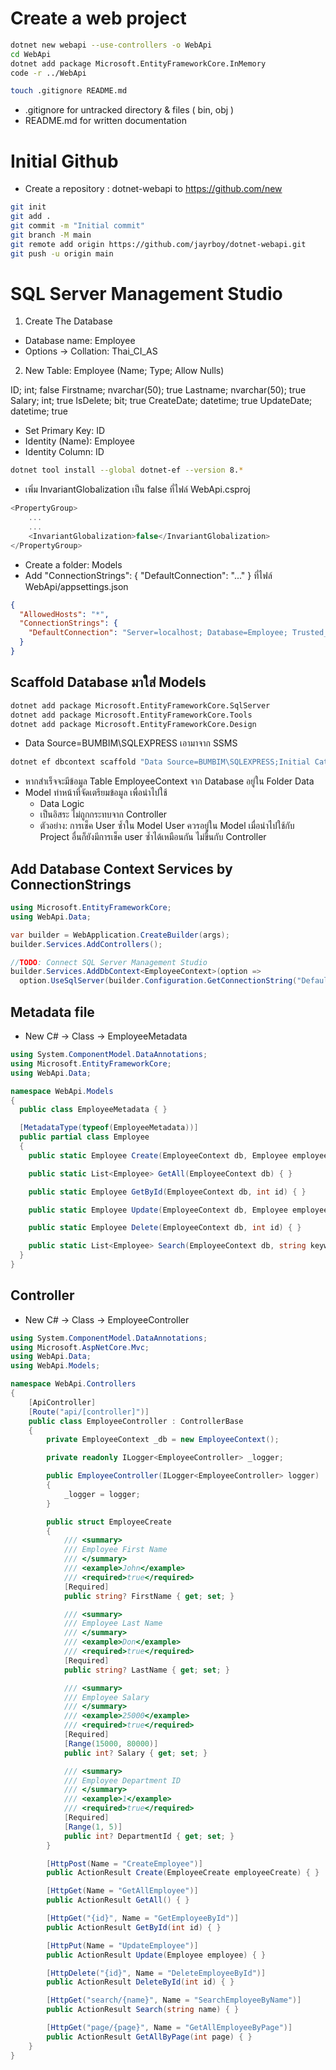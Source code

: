 # Create a web project

```bash
dotnet new webapi --use-controllers -o WebApi
cd WebApi
dotnet add package Microsoft.EntityFrameworkCore.InMemory
code -r ../WebApi
```

```bash
touch .gitignore README.md
```

- .gitignore for untracked directory & files ( bin, obj )
- README.md for written documentation

# Initial Github

- Create a repository : dotnet-webapi to https://github.com/new

```bash
git init
git add .
git commit -m "Initial commit"
git branch -M main
git remote add origin https://github.com/jayrboy/dotnet-webapi.git
git push -u origin main
```

# SQL Server Management Studio

1. Create The Database

- Database name: Employee
- Options -> Collation: Thai_CI_AS

2. New Table: Employee (Name; Type; Allow Nulls)

ID; int; false
Firstname; nvarchar(50); true
Lastname; nvarchar(50); true
Salary; int; true
IsDelete; bit; true
CreateDate; datetime; true
UpdateDate; datetime; true

- Set Primary Key: ID
- Identity (Name): Employee
- Identity Column: ID

```bash
dotnet tool install --global dotnet-ef --version 8.*
```

- เพิ่ม InvariantGlobalization เป็น false ที่ไฟล์ WebApi.csproj

```cs
<PropertyGroup>
    ...
    ...
    <InvariantGlobalization>false</InvariantGlobalization>
</PropertyGroup>
```

- Create a folder: Models
- Add "ConnectionStrings": { "DefaultConnection": "..." } ที่ไฟล์ WebApi/appsettings.json

```json
{
  "AllowedHosts": "*",
  "ConnectionStrings": {
    "DefaultConnection": "Server=localhost; Database=Employee; Trusted_Connection=False; TrustServerCertificate=True; User ID=sa; Password=Password"
  }
}
```

## Scaffold Database มาใส่ Models

```bash
dotnet add package Microsoft.EntityFrameworkCore.SqlServer
dotnet add package Microsoft.EntityFrameworkCore.Tools
dotnet add package Microsoft.EntityFrameworkCore.Design
```

- Data Source=BUMBIM\SQLEXPRESS เอามาจาก SSMS

```bash
dotnet ef dbcontext scaffold "Data Source=BUMBIM\SQLEXPRESS;Initial Catalog=CBEsManagement;Integrated Security=True;Encrypt=True;TrustServerCertificate=True" Microsoft.EntityFrameworkCore.SqlServer --context-dir Data --output-dir Models --force
```

- หากสำเร็จจะมีข้อมูล Table EmployeeContext จาก Database อยู่ใน Folder Data
- Model ทำหน้าที่จัดเตรียมข้อมูล เพื่อนำไปใช้
  - Data Logic
  - เป็นอิสระ ไม่ถูกกระทบจาก Controller
  - ตัวอย่าง: การเช็ค User ซ้ำใน Model User ควรอยู่ใน Model เมื่อนำไปใช้กับ Project อื่นก็ยังมีการเช็ค user ซ้ำได้เหมือนกัน ไม่ขึ้นกับ Controller

## Add Database Context Services by ConnectionStrings

```cs
using Microsoft.EntityFrameworkCore;
using WebApi.Data;

var builder = WebApplication.CreateBuilder(args);
builder.Services.AddControllers();

//TODO: Connect SQL Server Management Studio
builder.Services.AddDbContext<EmployeeContext>(option =>
  option.UseSqlServer(builder.Configuration.GetConnectionString("DefaultConnection");));
```

## Metadata file

- New C# -> Class -> EmployeeMetadata

```cs
using System.ComponentModel.DataAnnotations;
using Microsoft.EntityFrameworkCore;
using WebApi.Data;

namespace WebApi.Models
{
  public class EmployeeMetadata { }

  [MetadataType(typeof(EmployeeMetadata))]
  public partial class Employee
  {
    public static Employee Create(EmployeeContext db, Employee employee) { }

    public static List<Employee> GetAll(EmployeeContext db) { }

    public static Employee GetById(EmployeeContext db, int id) { }

    public static Employee Update(EmployeeContext db, Employee employee) { }

    public static Employee Delete(EmployeeContext db, int id) { }

    public static List<Employee> Search(EmployeeContext db, string keyword) { }
  }
}
```

## Controller

- New C# -> Class -> EmployeeController

```cs
using System.ComponentModel.DataAnnotations;
using Microsoft.AspNetCore.Mvc;
using WebApi.Data;
using WebApi.Models;

namespace WebApi.Controllers
{
    [ApiController]
    [Route("api/[controller]")]
    public class EmployeeController : ControllerBase
    {
        private EmployeeContext _db = new EmployeeContext();

        private readonly ILogger<EmployeeController> _logger;

        public EmployeeController(ILogger<EmployeeController> logger)
        {
            _logger = logger;
        }

        public struct EmployeeCreate
        {
            /// <summary>
            /// Employee First Name
            /// </summary>
            /// <example>John</example>
            /// <required>true</required>
            [Required]
            public string? FirstName { get; set; }

            /// <summary>
            /// Employee Last Name
            /// </summary>
            /// <example>Don</example>
            /// <required>true</required>
            [Required]
            public string? LastName { get; set; }

            /// <summary>
            /// Employee Salary
            /// </summary>
            /// <example>25000</example>
            /// <required>true</required>
            [Required]
            [Range(15000, 80000)]
            public int? Salary { get; set; }

            /// <summary>
            /// Employee Department ID
            /// </summary>
            /// <example>1</example>
            /// <required>true</required>
            [Required]
            [Range(1, 5)]
            public int? DepartmentId { get; set; }
        }

        [HttpPost(Name = "CreateEmployee")]
        public ActionResult Create(EmployeeCreate employeeCreate) { }

        [HttpGet(Name = "GetAllEmployee")]
        public ActionResult GetAll() { }

        [HttpGet("{id}", Name = "GetEmployeeById")]
        public ActionResult GetById(int id) { }

        [HttpPut(Name = "UpdateEmployee")]
        public ActionResult Update(Employee employee) { }

        [HttpDelete("{id}", Name = "DeleteEmployeeById")]
        public ActionResult DeleteById(int id) { }

        [HttpGet("search/{name}", Name = "SearchEmployeeByName")]
        public ActionResult Search(string name) { }

        [HttpGet("page/{page}", Name = "GetAllEmployeeByPage")]
        public ActionResult GetAllByPage(int page) { }
    }
}
```
